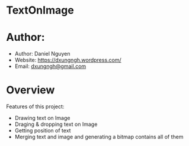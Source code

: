 # TextOnImage

# Author:
- Author: Daniel Nguyen
- Website: https://dxungngh.wordpress.com/
- Email: dxungngh@gmail.com

# Overview
Features of this project:
- Drawing text on Image
- Draging & dropping text on Image
- Getting position of text
- Merging text and image and generating a bitmap contains all of them
